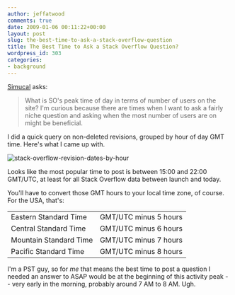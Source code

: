 ```yaml
---
author: jeffatwood
comments: true
date: 2009-01-06 00:11:22+00:00
layout: post
slug: the-best-time-to-ask-a-stack-overflow-question
title: The Best Time to Ask a Stack Overflow Question?
wordpress_id: 303
categories:
- background
---
```



[Simucal](http://stackoverflow.com/users/2635/simucal) asks:





<blockquote>
What is SO's peak time of day in terms of number of users on the site?  I'm curious because there are times when I want to ask a fairly niche question and asking when the most number of users are on might be beneficial.
</blockquote>





I did a quick query on non-deleted revisions, grouped by hour of day GMT time. Here's what I came up with.



![stack-overflow-revision-dates-by-hour](http://blog.stackoverflow.com/wp-content/uploads/stack-overflow-revision-dates-by-hour.png)



Looks like the most popular time to post is between 15:00 and 22:00 GMT/UTC, at least for all Stack Overflow data between launch and today.



You'll have to convert those GMT hours to your local time zone, of course. For the USA, that's:



<table width="400" >
<tr >
<td >Eastern Standard Time
<td >GMT/UTC minus 5 hours</tr>
<tr >
<td >Central Standard Time
<td >GMT/UTC minus 6 hours</tr>
<tr >
<td >Mountain Standard Time
<td >GMT/UTC minus 7 hours</tr>
<tr >
<td >Pacific Standard Time
<td >GMT/UTC minus 8 hours</tr>
</table>



I'm a PST guy, so for _me_ that means the best time to post a question I needed an answer to ASAP would be at the beginning of this activity peak -- very early in the morning, probably around 7 AM to 8 AM. Ugh.

